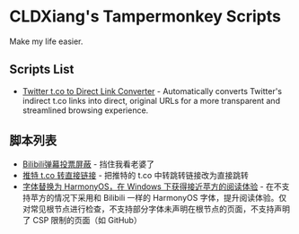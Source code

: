 # CLDXiang's Tampermonkey Scripts

Make my life easier.

## Scripts List

- [Twitter t.co to Direct Link Converter](dist/twitter-link-converter.js) - Automatically converts Twitter's indirect t.co links into direct, original URLs for a more transparent and streamlined browsing experience.

## 脚本列表

- [Bilibili弹幕投票屏蔽](dist/hide-bili-vote.js) - 挡住我看老婆了
- [推特 t.co 转直接链接](dist/twitter-link-converter.js) - 把推特的 t.co 中转跳转链接改为直接跳转
- [字体替换为 HarmonyOS，在 Windows 下获得接近苹方的阅读体验](dist/use-harmony-font.js) - 在不支持苹方的情况下采用和 Bilibili 一样的 HarmonyOS 字体，提升阅读体验。仅对常见根节点进行检查，不支持部分字体未声明在根节点的页面，不支持声明了 CSP 限制的页面（如 GitHub）
